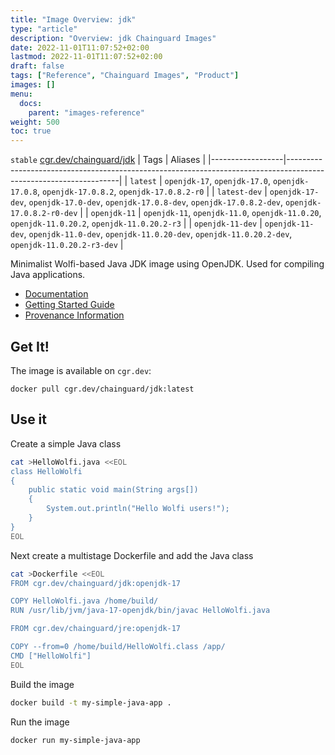 ```yaml
---
title: "Image Overview: jdk"
type: "article"
description: "Overview: jdk Chainguard Images"
date: 2022-11-01T11:07:52+02:00
lastmod: 2022-11-01T11:07:52+02:00
draft: false
tags: ["Reference", "Chainguard Images", "Product"]
images: []
menu:
  docs:
    parent: "images-reference"
weight: 500
toc: true
---
```


`stable` [cgr.dev/chainguard/jdk](https://github.com/chainguard-images/images/tree/main/images/jdk)
| Tags             | Aliases                                                                                                          |
|------------------|------------------------------------------------------------------------------------------------------------------|
| `latest`         | `openjdk-17`, `openjdk-17.0`, `openjdk-17.0.8`, `openjdk-17.0.8.2`, `openjdk-17.0.8.2-r0`                        |
| `latest-dev`     | `openjdk-17-dev`, `openjdk-17.0-dev`, `openjdk-17.0.8-dev`, `openjdk-17.0.8.2-dev`, `openjdk-17.0.8.2-r0-dev`    |
| `openjdk-11`     | `openjdk-11`, `openjdk-11.0`, `openjdk-11.0.20`, `openjdk-11.0.20.2`, `openjdk-11.0.20.2-r3`                     |
| `openjdk-11-dev` | `openjdk-11-dev`, `openjdk-11.0-dev`, `openjdk-11.0.20-dev`, `openjdk-11.0.20.2-dev`, `openjdk-11.0.20.2-r3-dev` |



Minimalist Wolfi-based Java JDK image using OpenJDK.  Used for compiling Java applications.

- [Documentation](https://edu.chainguard.dev/chainguard/chainguard-images/reference/jdk)
- [Getting Started Guide](https://edu.chainguard.dev/chainguard/chainguard-images/reference/jdk/overview/#use-it)
- [Provenance Information](https://edu.chainguard.dev/chainguard/chainguard-images/reference/jdk/provenance_info/)

## Get It!

The image is available on `cgr.dev`:

```
docker pull cgr.dev/chainguard/jdk:latest
```

## Use it

Create a simple Java class

```sh
cat >HelloWolfi.java <<EOL
class HelloWolfi
{
    public static void main(String args[])
    {
        System.out.println("Hello Wolfi users!");
    }
}
EOL
```

Next create a multistage Dockerfile and add the Java class

```sh
cat >Dockerfile <<EOL
FROM cgr.dev/chainguard/jdk:openjdk-17

COPY HelloWolfi.java /home/build/
RUN /usr/lib/jvm/java-17-openjdk/bin/javac HelloWolfi.java

FROM cgr.dev/chainguard/jre:openjdk-17

COPY --from=0 /home/build/HelloWolfi.class /app/
CMD ["HelloWolfi"]
EOL
```

Build the image

```sh
docker build -t my-simple-java-app .
```

Run the image
```sh
docker run my-simple-java-app
```

